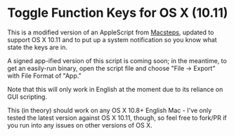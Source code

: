 Toggle Function Keys for OS X (10.11)
==============

This is a modified version of an AppleScript from [Macsteps](http://macsteps.com/blog/tips/how-to-quickly-toggle-your-keyboards-function-keys/),
updated to support OS X 10.11 and to put up a system notification so you know
what state the keys are in.

A signed app-ified version of this script is coming soon; in the meantime, to
get an easily-run binary, open the script file and choose "File -> Export" with
File Format of "App."

Note that this will only work in English at the moment due to its reliance on
GUI scripting.

This (in theory) should work on any OS X 10.8+ English Mac - I've only tested
the latest version against OS X 10.11, though, so feel free to fork/PR if you
run into any issues on other versions of OS X.
